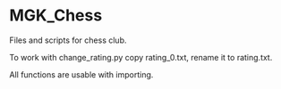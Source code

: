 # MGK_Chess
Files and scripts for chess club.

To work with change_rating.py copy rating_0.txt, rename it to rating.txt.

All functions are usable with importing.
